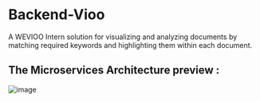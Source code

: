 # Backend-Vioo
A WEVIOO Intern solution for visualizing and analyzing documents by matching required keywords and highlighting them within each document.

## The Microservices Architecture preview : 
![image](https://user-images.githubusercontent.com/84160502/190875401-aabc539d-ae7e-4695-b864-f7eb7c5724fc.png)
